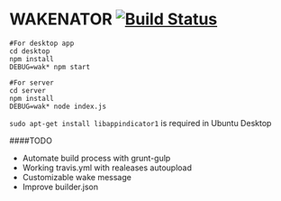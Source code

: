 WAKENATOR [![Build Status](https://travis-ci.org/edus44/wakenator.svg?branch=master)](https://travis-ci.org/edus44/wakenator)
==========
	
	#For desktop app
	cd desktop
	npm install
	DEBUG=wak* npm start
	
	#For server 
	cd server
	npm install
	DEBUG=wak* node index.js


`sudo apt-get install libappindicator1` is required in Ubuntu Desktop


####TODO
- Automate build process with grunt-gulp
- Working travis.yml with realeases autoupload
- Customizable wake message
- Improve builder.json
